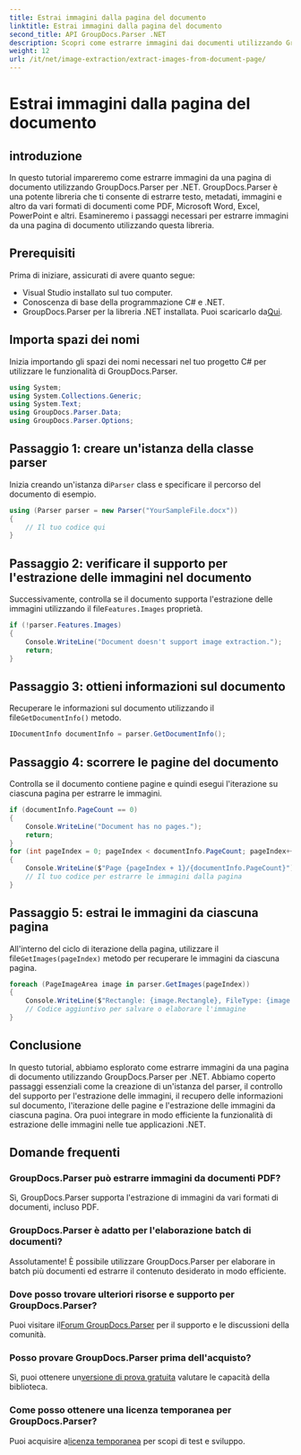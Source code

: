 ```yaml
---
title: Estrai immagini dalla pagina del documento
linktitle: Estrai immagini dalla pagina del documento
second_title: API GroupDocs.Parser .NET
description: Scopri come estrarre immagini dai documenti utilizzando GroupDocs.Parser per .NET. Migliora le tue capacità di elaborazione dei documenti.
weight: 12
url: /it/net/image-extraction/extract-images-from-document-page/
---
```


# Estrai immagini dalla pagina del documento

## introduzione
In questo tutorial impareremo come estrarre immagini da una pagina di documento utilizzando GroupDocs.Parser per .NET. GroupDocs.Parser è una potente libreria che ti consente di estrarre testo, metadati, immagini e altro da vari formati di documenti come PDF, Microsoft Word, Excel, PowerPoint e altri. Esamineremo i passaggi necessari per estrarre immagini da una pagina di documento utilizzando questa libreria.
## Prerequisiti
Prima di iniziare, assicurati di avere quanto segue:
- Visual Studio installato sul tuo computer.
- Conoscenza di base della programmazione C# e .NET.
- GroupDocs.Parser per la libreria .NET installata. Puoi scaricarlo da[Qui](https://releases.groupdocs.com/parser/net/).

## Importa spazi dei nomi
Inizia importando gli spazi dei nomi necessari nel tuo progetto C# per utilizzare le funzionalità di GroupDocs.Parser.
```csharp
using System;
using System.Collections.Generic;
using System.Text;
using GroupDocs.Parser.Data;
using GroupDocs.Parser.Options;
```
## Passaggio 1: creare un'istanza della classe parser
 Inizia creando un'istanza di`Parser` class e specificare il percorso del documento di esempio.
```csharp
using (Parser parser = new Parser("YourSampleFile.docx"))
{
    // Il tuo codice qui
}
```
## Passaggio 2: verificare il supporto per l'estrazione delle immagini nel documento
 Successivamente, controlla se il documento supporta l'estrazione delle immagini utilizzando il file`Features.Images` proprietà.
```csharp
if (!parser.Features.Images)
{
    Console.WriteLine("Document doesn't support image extraction.");
    return;
}
```
## Passaggio 3: ottieni informazioni sul documento
 Recuperare le informazioni sul documento utilizzando il file`GetDocumentInfo()` metodo.
```csharp
IDocumentInfo documentInfo = parser.GetDocumentInfo();
```
## Passaggio 4: scorrere le pagine del documento
Controlla se il documento contiene pagine e quindi esegui l'iterazione su ciascuna pagina per estrarre le immagini.
```csharp
if (documentInfo.PageCount == 0)
{
    Console.WriteLine("Document has no pages.");
    return;
}
for (int pageIndex = 0; pageIndex < documentInfo.PageCount; pageIndex++)
{
    Console.WriteLine($"Page {pageIndex + 1}/{documentInfo.PageCount}");
    // Il tuo codice per estrarre le immagini dalla pagina
}
```
## Passaggio 5: estrai le immagini da ciascuna pagina
 All'interno del ciclo di iterazione della pagina, utilizzare il file`GetImages(pageIndex)` metodo per recuperare le immagini da ciascuna pagina.
```csharp
foreach (PageImageArea image in parser.GetImages(pageIndex))
{
    Console.WriteLine($"Rectangle: {image.Rectangle}, FileType: {image.FileType}");
    // Codice aggiuntivo per salvare o elaborare l'immagine
}
```

## Conclusione
In questo tutorial, abbiamo esplorato come estrarre immagini da una pagina di documento utilizzando GroupDocs.Parser per .NET. Abbiamo coperto passaggi essenziali come la creazione di un'istanza del parser, il controllo del supporto per l'estrazione delle immagini, il recupero delle informazioni sul documento, l'iterazione delle pagine e l'estrazione delle immagini da ciascuna pagina. Ora puoi integrare in modo efficiente la funzionalità di estrazione delle immagini nelle tue applicazioni .NET.

## Domande frequenti
### GroupDocs.Parser può estrarre immagini da documenti PDF?
Sì, GroupDocs.Parser supporta l'estrazione di immagini da vari formati di documenti, incluso PDF.
### GroupDocs.Parser è adatto per l'elaborazione batch di documenti?
Assolutamente! È possibile utilizzare GroupDocs.Parser per elaborare in batch più documenti ed estrarre il contenuto desiderato in modo efficiente.
### Dove posso trovare ulteriori risorse e supporto per GroupDocs.Parser?
 Puoi visitare il[Forum GroupDocs.Parser](https://forum.groupdocs.com/c/parser/17) per il supporto e le discussioni della comunità.
### Posso provare GroupDocs.Parser prima dell'acquisto?
 Sì, puoi ottenere un[versione di prova gratuita](https://releases.groupdocs.com/) valutare le capacità della biblioteca.
### Come posso ottenere una licenza temporanea per GroupDocs.Parser?
 Puoi acquisire a[licenza temporanea](https://purchase.groupdocs.com/temporary-license/) per scopi di test e sviluppo.